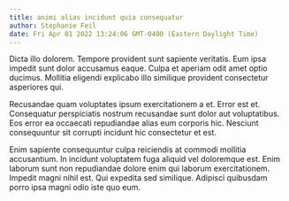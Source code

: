 ```yaml
---
title: animi alias incidunt quia consequatur
author: Stephanie Feil
date: Fri Apr 01 2022 13:24:06 GMT-0400 (Eastern Daylight Time)
---
```

Dicta illo dolorem. Tempore provident sunt sapiente veritatis. Eum ipsa impedit sunt dolor accusamus eaque. Culpa et aperiam odit amet optio ducimus. Mollitia eligendi explicabo illo similique provident consectetur asperiores qui.

 Recusandae quam voluptates ipsum exercitationem a et. Error est et. Consequatur perspiciatis nostrum recusandae sunt dolor aut voluptatibus. Eos error ea occaecati repudiandae alias eum corporis hic. Nesciunt consequuntur sit corrupti incidunt hic consectetur et est.

 Enim sapiente consequuntur culpa reiciendis at commodi mollitia accusantium. In incidunt voluptatem fuga aliquid vel doloremque est. Enim laborum sunt non repudiandae dolore enim qui laborum exercitationem. Impedit magni nihil est. Qui expedita sed similique. Adipisci quibusdam porro ipsa magni odio iste quo eum.